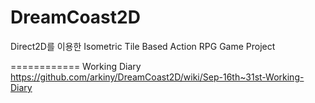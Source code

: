 DreamCoast2D
============

Direct2D를 이용한 Isometric Tile Based Action RPG Game Project

============
Working Diary 
https://github.com/arkiny/DreamCoast2D/wiki/Sep-16th~31st-Working-Diary
